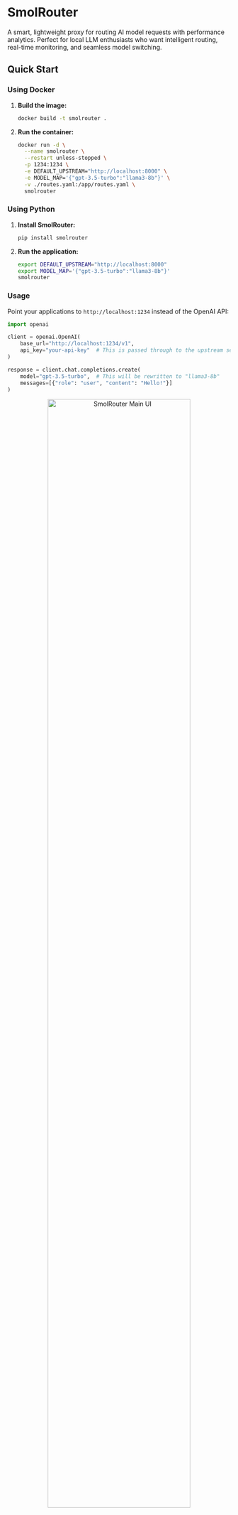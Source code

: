 # SmolRouter

A smart, lightweight proxy for routing AI model requests with performance analytics. Perfect for local LLM enthusiasts who want intelligent routing, real-time monitoring, and seamless model switching.

## Quick Start

### Using Docker

1.  **Build the image:**
    ```bash
    docker build -t smolrouter .
    ```

2.  **Run the container:**
    ```bash
    docker run -d \
      --name smolrouter \
      --restart unless-stopped \
      -p 1234:1234 \
      -e DEFAULT_UPSTREAM="http://localhost:8000" \
      -e MODEL_MAP='{"gpt-3.5-turbo":"llama3-8b"}' \
      -v ./routes.yaml:/app/routes.yaml \
      smolrouter
    ```

### Using Python

1.  **Install SmolRouter:**
    ```bash
    pip install smolrouter
    ```

2.  **Run the application:**
    ```bash
    export DEFAULT_UPSTREAM="http://localhost:8000"
    export MODEL_MAP='{"gpt-3.5-turbo":"llama3-8b"}'
    smolrouter
    ```

### Usage

Point your applications to `http://localhost:1234` instead of the OpenAI API:

```python
import openai

client = openai.OpenAI(
    base_url="http://localhost:1234/v1",
    api_key="your-api-key"  # This is passed through to the upstream server
)

response = client.chat.completions.create(
    model="gpt-3.5-turbo",  # This will be rewritten to "llama3-8b"
    messages=[{"role": "user", "content": "Hello!"}]
)
```

<p align="center">
  <img src="images/main-ui.png" alt="SmolRouter Main UI" width="80%">
</p>

## Core Features

### Smart Routing
- **Host-based & Model-based Routing:** Route requests from specific IPs or for specific models to different upstream servers.
- **Regex & Exact Matching:** Use regex patterns (e.g., `"/.*-8b/"`) or exact model names for flexible routing.
- **Model Overrides:** Automatically change model names on-the-fly for each route.
- **YAML Configuration:** Define all routing rules in a simple, human-readable `routes.yaml` file.

### Performance Analytics & Monitoring
- **Interactive Dashboard:** A web UI to view real-time and historical request data.
- **Performance Scatter Plots:** Visualize token counts vs. response times to compare model performance.
- **Detailed Request Views:** Inspect the full request/response transcripts for any logged event.
- **SQLite Backend:** All request data is stored in a local SQLite database for persistence.

### API Compatibility & Content Processing
- **OpenAI & Ollama Support:** Acts as a drop-in replacement for both OpenAI and Ollama APIs.
- **Model Mapping:** Remap model names using a simple JSON object for legacy or alternative model support.
- **Streaming Support:** Full support for streaming responses for both API formats.
- **Content Manipulation:**
    - **Think-Chain Stripping:** Automatically remove `<think>...</think>` blocks from responses.
    - **JSON Markdown Scrubbing:** Convert markdown-fenced JSON into pure JSON.

## Configuration

### Environment Variables

| Variable                | Default                   | Description                                                              |
| ----------------------- | ------------------------- | ------------------------------------------------------------------------ |
| `DEFAULT_UPSTREAM`      | `http://localhost:8000`   | The default upstream server to use when no routing rules match.          |
| `ROUTES_CONFIG`         | `routes.yaml`             | Path to the YAML/JSON file containing smart routing rules.               |
| `MODEL_MAP`             | `{}`                      | A JSON string for simple, legacy model name remapping.                   |
| `STRIP_THINKING`        | `true`                    | If `true`, removes `<think>...</think>` blocks from responses.            |
| `STRIP_JSON_MARKDOWN`   | `false`                   | If `true`, converts markdown-fenced JSON blocks to pure JSON.            |
| `DISABLE_THINKING`      | `false`                   | If `true`, appends a `/no_think` marker to prompts to disable thinking.  |
| `ENABLE_LOGGING`        | `true`                    | If `true`, enables request logging and the web UI.                       |
| `REQUEST_TIMEOUT`       | `3000.0`                  | Timeout in seconds for upstream requests.                                |
| `DB_PATH`               | `requests.db`             | Path to the SQLite database file.                                        |
| `MAX_LOG_AGE_DAYS`      | `7`                       | Automatically delete logs older than this many days.                     |
| `LISTEN_HOST`           | `127.0.0.1`               | The host address for the application to bind to.                         |
| `LISTEN_PORT`           | `1234`                    | The port for the application to listen on.                               |
| `JWT_SECRET`            | `(none)`                  | JWT secret key for authentication. Must be 32+ chars, cryptographically secure. |
| `BLOB_STORAGE_TYPE`     | `filesystem`              | Blob storage backend: `filesystem` or `memory`.                          |
| `BLOB_STORAGE_PATH`     | `blob_storage`            | Path for filesystem blob storage (side-car request/response storage).    |
| `MAX_BLOB_SIZE`         | `10485760` (10MB)         | Maximum size for individual request/response blobs (bytes).              |
| `MAX_TOTAL_STORAGE_SIZE`| `1073741824` (1GB)        | Maximum total size for all blob storage (bytes).                         |
| `WEBUI_SECURITY`        | `AUTH_WHEN_PROXIED`       | WebUI security policy: `NONE`, `AUTH_WHEN_PROXIED`, or `ALWAYS_AUTH`.    |

### Smart Routing with Model Aliases (`routes.yaml`)

SmolRouter now supports advanced routing with **model aliases** and **automatic failover**. Create a `routes.yaml` file to define your routing logic.

#### Model Aliases with Automatic Failover

```yaml
# Define your servers for easy reference
servers:
  fast-box: "http://192.168.1.100:8000"
  slow-box: "http://192.168.1.101:8000"
  gpu-server: "http://192.168.1.102:8000"

# Model aliases with automatic failover
aliases:
  git-commit-model:
    instances:
      - "fast-box/llama3-8b"      # Try fast-box first
      - "slow-box/llama3-3b"      # Fallback to slow-box
  
  coding-assistant:
    instances:
      - server: "gpu-server"
        model: "codellama-34b"
      - server: "fast-box" 
        model: "llama3-8b"

# Traditional routing rules (evaluated after aliases)
routes:
  # Route requests for small models to a specific GPU server using regex
  - match:
      model: "/.*-1.5b/"
    route:
      upstream: "http://gpu-server:8000"

  # Route requests from a specific developer's machine to a dev server
  - match:
      source_host: "10.0.1.100"
    route:
      upstream: "http://dev-server:8000"

  # Route requests for "gpt-4" and override the model name to "claude-3-opus"
  - match:
      model: "gpt-4"
    route:
      upstream: "http://claude-server:8000"
      model: "claude-3-opus"
```

When a client requests `git-commit-model`, SmolRouter will:
1. Try `fast-box` with `llama3-8b` model
2. If that fails, automatically try `slow-box` with `llama3-3b` model
3. Return an error only if all instances fail

#### JWT Authentication

Enable JWT authentication by setting a cryptographically secure `JWT_SECRET`:

```bash
# Generate a secure 256-bit key (recommended)
export JWT_SECRET=$(openssl rand -base64 32)
smolrouter

# Or use your own secure key (minimum 32 characters)
export JWT_SECRET="your-cryptographically-secure-random-key-here-32plus-chars"
```

**Security Requirements:**
- Minimum 32 characters in length
- Must not be a common/default secret (e.g., "password", "secret")
- Must have good entropy (at least 8 unique characters)
- Whitespace is automatically trimmed

All API endpoints will then require a valid Bearer token. Weak secrets are automatically rejected with clear error messages.

#### Side-car Blob Storage

Request and response bodies are now stored in a separate blob storage system (filesystem by default) instead of directly in SQLite. This improves database performance with large payloads:

```bash
export BLOB_STORAGE_TYPE="filesystem"  # or "memory"
export BLOB_STORAGE_PATH="./blob_storage"
```

#### Web UI Security Policies

⚠️ **Security Notice**: SmolRouter is designed for internal use behind a reverse proxy. **Do not expose it directly to the internet.** Always use nginx, Cloudflare, or another reverse proxy for internet-facing deployments.

Configure WebUI security with the `WEBUI_SECURITY` environment variable:

```bash
# For development (local access only) - NOT for production
export WEBUI_SECURITY="NONE"

# Default: Require JWT when accessed through reverse proxy (recommended)
export WEBUI_SECURITY="AUTH_WHEN_PROXIED"
export JWT_SECRET="your-secret-key"

# Always require JWT authentication (maximum security)
export WEBUI_SECURITY="ALWAYS_AUTH"  
export JWT_SECRET="your-secret-key"
```

**Security Policy Behavior:**

| Policy | Direct Access | Through Reverse Proxy | Notes |
|--------|---------------|----------------------|-------|
| `NONE` | ✅ No auth | ✅ No auth | ⚠️ **Only for development** |
| `AUTH_WHEN_PROXIED` | ✅ No auth | ❌ **Disabled** | ✅ **Recommended default** |
| `ALWAYS_AUTH` | 🔐 JWT required | 🔐 JWT required | 🔒 **Maximum security** |

**Configuration Validation:**
- If `ALWAYS_AUTH` is set without `JWT_SECRET`, SmolRouter will log an error and the WebUI will be inaccessible
- `AUTH_WHEN_PROXIED` doesn't require JWT configuration since it simply disables the WebUI when proxied

**Reverse Proxy Detection:**
SmolRouter automatically detects reverse proxy requests by checking for common headers:
- `X-Forwarded-For`, `X-Real-IP`, `CF-Connecting-IP`
- `X-Forwarded-Proto`, `X-Forwarded-Host`

**Advanced Usage:**
Advanced users who need WebUI access through a reverse proxy can:
- Set `WEBUI_SECURITY=NONE` (not recommended for internet-facing deployments)
- Configure their reverse proxy to strip proxy headers for specific routes
- Access SmolRouter directly (bypassing the reverse proxy) for WebUI usage

## Web UI & Monitoring

The web UI provides insights into your model usage and performance.

- **Dashboard (`/`):** View the latest request logs and general statistics.
- **Performance (`/performance`):** Analyze model performance with an interactive scatter plot.
- **Request Detail (`/request/{id}`):** See the full transcript of a specific request.

## Development

### Running Tests

To run the test suite, use `pytest`:

```bash
pytest
```

### Contributing

This project is open source. Please feel free to submit issues and pull requests.

## License

This project is licensed under the MIT License. See the `LICENSE` file for details.